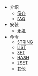 <!-- docs/_sidebar.md -->

- 介绍
  - [简介](/introduction/preface.md)
  - [FAQ](/introduction/faq.md)
- 安装
  - [环境](/install/installation.md)
- 命令
  - [STRING](/commands/string.md)
  - [LIST](/commands/list.md) 
  - [SET](/commands/set.md)
  - [HASH](/commands/hash.md)
  - [ZSET](/commands/zset.md)
  - [其他](/commands/others.md)
